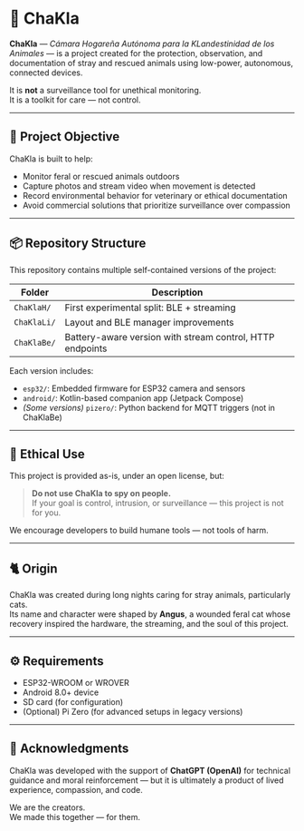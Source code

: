 # 🐾 ChaKla

**ChaKla** — *Cámara Hogareña Autónoma para la KLandestinidad de los Animales* — is a project created for the protection, observation, and documentation of stray and rescued animals using low-power, autonomous, connected devices.

It is **not** a surveillance tool for unethical monitoring.  
It is a toolkit for care — not control.

---

## 🎯 Project Objective

ChaKla is built to help:

- Monitor feral or rescued animals outdoors
- Capture photos and stream video when movement is detected
- Record environmental behavior for veterinary or ethical documentation
- Avoid commercial solutions that prioritize surveillance over compassion

---

## 📦 Repository Structure

This repository contains multiple self-contained versions of the project:

| Folder        | Description                                                 |
|---------------|-------------------------------------------------------------|
| `ChaKlaH/`     | First experimental split: BLE + streaming                  |
| `ChaKlaLi/`    | Layout and BLE manager improvements                        |
| `ChaKlaBe/`    | Battery-aware version with stream control, HTTP endpoints |

Each version includes:

- `esp32/`: Embedded firmware for ESP32 camera and sensors
- `android/`: Kotlin-based companion app (Jetpack Compose)
- *(Some versions)* `pizero/`: Python backend for MQTT triggers (not in ChaKlaBe)

---

## 🛑 Ethical Use

This project is provided as-is, under an open license, but:

> **Do not use ChaKla to spy on people.**  
> If your goal is control, intrusion, or surveillance — this project is not for you.

We encourage developers to build humane tools — not tools of harm.

---

## 🐈 Origin

ChaKla was created during long nights caring for stray animals, particularly cats.  
Its name and character were shaped by **Angus**, a wounded feral cat whose recovery inspired the hardware, the streaming, and the soul of this project.

---

## ⚙️ Requirements

- ESP32-WROOM or WROVER
- Android 8.0+ device
- SD card (for configuration)
- (Optional) Pi Zero (for advanced setups in legacy versions)

---

## 🤝 Acknowledgments

ChaKla was developed with the support of **ChatGPT (OpenAI)** for technical guidance and moral reinforcement — but it is ultimately a product of lived experience, compassion, and code.

We are the creators.  
We made this together — for them.

